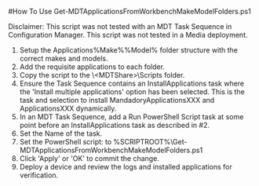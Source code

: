#How To Use Get-MDTApplicationsFromWorkbenchMakeModelFolders.ps1

Disclaimer: 
This script was not tested with an MDT Task Sequence in Configuration Manager.
This script was not tested in a Media deployment.

1. Setup the Applications\%Make%\%Model% folder structure with the correct makes and models.
2. Add the requisite applications to each folder.
3. Copy the script to the \\<MDTSERVER>\<MDTShare>\Scripts folder.
4. Ensure the Task Sequence contains an InstallApplications task where the 'Install multiple applications' option has been selected.  This is the task and selection to install MandadoryApplicationsXXX and ApplicationsXXX dynamically.
5. In an MDT Task Sequence, add a Run PowerShell Script task at some point before an InstallApplications task as described in #2.
6. Set the Name of the task.
7. Set the PowerShell script: to %SCRIPTROOT%\Get-MDTApplicationsFromWorkbenchMakeModelFolders.ps1
8. Click 'Apply' or 'OK' to commit the change.
9. Deploy a device and review the logs and installed applications for verification.
